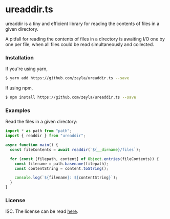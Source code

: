 # ureaddir.ts

ureaddir is a tiny and efficient library for reading the contents of files in a
given directory.

A pitfall for reading the contents of files in a directory is awaiting I/O one
by one per file, when all files could be read simultaneously and collected.

### Installation

If you're using yarn,

```sh
$ yarn add https://github.com/zeyla/ureaddir.ts --save
```

If using npm,

```sh
$ npm install https://github.com/zeyla/ureaddir.ts --save
```

### Examples

Read the files in a given directory:

```ts
import * as path from "path";
import { readdir } from "ureaddir";

async function main() {
  const fileContents = await readdir(`${__dirname}/files`);

  for (const [filepath, content] of Object.entries(fileContents)) {
    const filename = path.basename(filepath);
    const contentString = content.toString();

    console.log(`${filename}: ${contentString}`);
  }
}
```

### License

ISC. The license can be read [here][license].

[license]: https://github.com/zeyla/ureaddir.ts/blob/master/LICENSE.md

